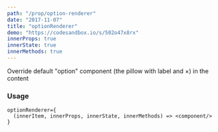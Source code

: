 ```yaml
---
path: "/prop/option-renderer"
date: "2017-11-07"
title: "optionRenderer"
demo: "https://codesandbox.io/s/502o47x8rx"
innerProps: true 
innerState: true 
innerMethods: true 
---
```


Override default "option" component (the pillow with label and &times;) in the content

### Usage

```
optionRenderer={
  (innerItem, innerProps, innerState, innerMethods) => <component/>
}
```
